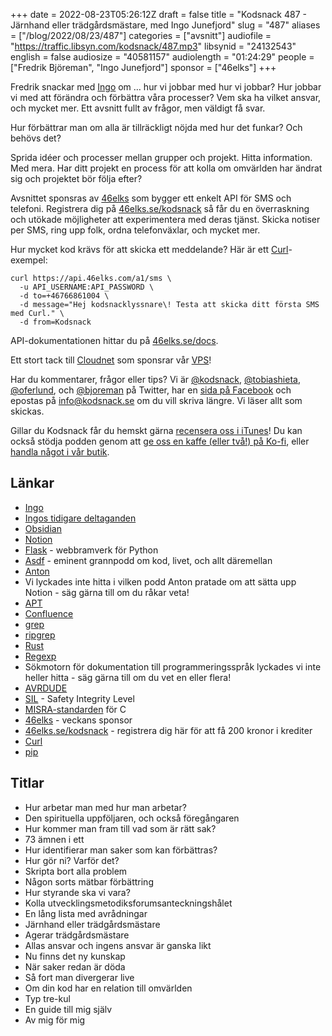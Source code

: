 +++
date = 2022-08-23T05:26:12Z
draft = false
title = "Kodsnack 487 - Järnhand eller trädgårdsmästare, med Ingo Junefjord"
slug = "487"
aliases = ["/blog/2022/08/23/487"]
categories = ["avsnitt"]
audiofile = "https://traffic.libsyn.com/kodsnack/487.mp3"
libsynid = "24132543"
english = false
audiosize = "40581157"
audiolength = "01:24:29"
people = ["Fredrik Björeman", "Ingo Junefjord"]
sponsor = ["46elks"]
+++

Fredrik snackar med [Ingo](https://www.linkedin.com/in/ingo-junefjord-8aa16918b/) om … hur vi jobbar med hur vi jobbar? Hur jobbar vi med att förändra och förbättra våra processer? Vem ska ha vilket ansvar, och mycket mer. Ett avsnitt fullt av frågor, men väldigt få svar.

Hur förbättrar man om alla är tillräckligt nöjda med hur det funkar? Och behövs det?

Sprida idéer och processer mellan grupper och projekt. Hitta information. Med mera. Har ditt projekt en process för att kolla om omvärlden har ändrat sig och projektet bör följa efter?

Avsnittet sponsras av [46elks](https://46elks.se/kodsnack) som bygger ett enkelt API för SMS och telefoni. Registrera dig på [46elks.se/kodsnack](https://46elks.se/kodsnack) så får du en överraskning och utökade möjligheter att experimentera med deras tjänst. Skicka notiser per SMS, ring upp folk, ordna telefonväxlar, och mycket mer.

Hur mycket kod krävs för att skicka ett meddelande? Här är ett [Curl](https://curl.se/)-exempel:

    curl https://api.46elks.com/a1/sms \
      -u API_USERNAME:API_PASSWORD \
      -d to=+46766861004 \
      -d message="Hej kodsnacklyssnare\! Testa att skicka ditt första SMS med Curl." \
      -d from=Kodsnack

API-dokumentationen hittar du på [46elks.se/docs](https://46elks.se/docs).

Ett stort tack till [Cloudnet](https://www.cloudnet.se) som sponsrar vår [VPS](https://en.wikipedia.org/wiki/Virtual_private_server)!

Har du kommentarer, frågor eller tips? Vi är [@kodsnack](https://www.twitter.com/kodsnack), [@tobiashieta](https://www.twitter.com/tobiashieta), [@oferlund](https://www.twitter.com/oferlund), och [@bjoreman](https://www.twitter.com/bjoreman) på Twitter, har en [sida på Facebook](https://www.facebook.com/kodsnack) och epostas på [info@kodsnack.se](mailto:info@kodsnack.se) om du vill skriva längre. Vi läser allt som skickas.

Gillar du Kodsnack får du hemskt gärna [recensera oss i iTunes](https://itunes.apple.com/se/podcast/kodsnack/id561631498?l=en)! Du kan också stödja podden genom att <a href="https://ko-fi.com/kodsnack" rel="payment">ge oss en kaffe (eller två!) på Ko-fi</a>, eller [handla något i vår butik](https://shop.spreadshirt.se/kodsnack/).

## Länkar ##
* [Ingo](https://www.linkedin.com/in/ingo-junefjord-8aa16918b/)
* [Ingos tidigare deltaganden](https://kodsnack.se/people/ingo-junefjord/)
* [Obsidian](https://obsidian.md/)
* [Notion](https://www.notion.so/)
* [Flask](https://en.wikipedia.org/wiki/Flask_%28web_framework%29) - webbramverk för Python
* [Asdf](https://asdf.pizza/) - eminent grannpodd om kod, livet, och allt däremellan
* [Anton](https://twitter.com/awnton)
* Vi lyckades inte hitta i vilken podd Anton pratade om att sätta upp Notion - säg gärna till om du råkar veta!
* [APT](https://en.wikipedia.org/wiki/APT_%28software%29)
* [Confluence](https://en.wikipedia.org/wiki/Confluence_%28software%29)
* [grep](https://en.wikipedia.org/wiki/Grep)
* [ripgrep](https://github.com/BurntSushi/ripgrep)
* [Rust](https://www.rust-lang.org/)
* [Regexp](https://en.wikipedia.org/wiki/Regular_expression)
* Sökmotorn för dokumentation till programmeringsspråk lyckades vi inte heller hitta - säg gärna till om du vet en eller flera!
* [AVRDUDE](https://github.com/avrdudes/avrdude/)
* [SIL](https://en.wikipedia.org/wiki/Safety_integrity_level) - Safety Integrity Level
* [MISRA-standarden](https://en.wikipedia.org/wiki/MISRA_C) för C
* [46elks](https://46elks.se/kodsnack) - veckans sponsor
* [46elks.se/kodsnack](https://46elks.se/kodsnack) - registrera dig här för att få 200 kronor i krediter
* [Curl](https://curl.se/)
* [pip](https://pypi.org/project/pip/)

## Titlar ##
* Hur arbetar man med hur man arbetar?
* Den spirituella uppföljaren, och också föregångaren
* Hur kommer man fram till vad som är rätt sak?
* 73 ämnen i ett
* Hur identifierar man saker som kan förbättras?
* Hur gör ni? Varför det?
* Skripta bort alla problem
* Någon sorts mätbar förbättring
* Hur styrande ska vi vara?
* Kolla utvecklingsmetodiksforumsanteckningshålet
* En lång lista med avrådningar
* Järnhand eller trädgårdsmästare
* Agerar trädgårdsmästare
* Allas ansvar och ingens ansvar är ganska likt
* Nu finns det ny kunskap
* När saker redan är döda
* Så fort man divergerar live
* Om din kod har en relation till omvärlden
* Typ tre-kul
* En guide till mig själv
* Av mig för mig
